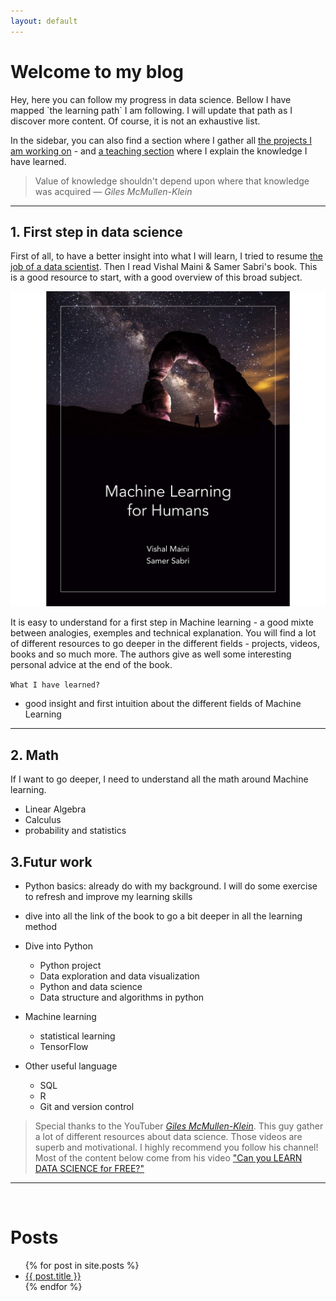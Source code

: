 ```yaml
---
layout: default
---
```

<h1>Welcome to my blog</h1>
Hey, here you can follow my progress in data science. Bellow I have mapped `the learning path` I am following. I will update that path as I discover more content. Of course, it is not an exhaustive list.

In the sidebar, you can also find a section where I gather all [the projects I am working on]({{site.url}}/my_blog/project) - and [a teaching section]({{site.url}}/my_blog/teaching) where I explain the knowledge I have learned. 

> Value of knowledge shouldn't depend upon where that knowledge was acquired <cite>&mdash; Giles McMullen-Klein</cite>

<hr>

## 1.  First step in data science
First of all, to have a better insight into what I will learn, I tried to resume [the job of a data scientist](first_article). Then I read Vishal Maini & Samer Sabri's book. This is a good resource to start, with a good overview of this broad subject.


<a href="https://medium.com/machine-learning-for-humans/why-machine-learning-matters-6164faf1df12"><img src="./assets/ml_human.jpg" class="center"></a>


It is easy to understand for a first step in Machine learning - a good mixte between analogies, exemples and technical explanation. You will find a lot of different resources to go deeper in the different fields - projects, videos, books and so much more. The authors give as well some interesting personal advice at the end of the book.

`What I have learned?`
  - good insight and first intuition about the different fields of Machine Learning 

<hr>

## 2. Math
If I want to go deeper, I need to understand all the math around Machine learning.  
  * Linear Algebra  
  * Calculus  
  * probability and statistics


## 3.Futur work
- Python basics: already do with my background. I will do some exercise to refresh and improve my learning skills
- dive into all the link of the book to go a bit deeper in all the learning method

- Dive into Python
  * Python project 
  * Data exploration and data visualization 
  * Python and data science  
  * Data structure and algorithms in python  

- Machine learning   
  * statistical learning  
  * TensorFlow

- Other useful language  
  * SQL 
  * R  
  * Git and version control

> Special thanks to the YouTuber [*Giles McMullen-Klein*](https://www.youtube.com/channel/UC68KSmHePPePCjW4v57VPQg). This guy gather a lot of different resources about data science. Those videos are superb and motivational. I highly recommend you follow his channel! Most of the content below come from his video ["Can you LEARN DATA SCIENCE for FREE?"](https://www.youtube.com/watch?v=eTxyviU0Ddo&feature=share&fbclid=IwAR1Ldib0ETlVNsHHEt_TU99SMggVk_AKFvCfd0Zm-THIN7K33spV6-ayTxY)

<hr>
<br>
 <h1>Posts</h1>
<ul>
  {% for post in site.posts %}
    <li>
      <a href="/my_blog/{{ post.url }}">{{ post.title }}</a>
    </li>
  {% endfor %}
</ul>




